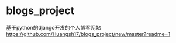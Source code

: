 # blogs_project
基于python的django开发的个人博客网站
https://github.com/Huangsh17/blogs_project/new/master?readme=1

